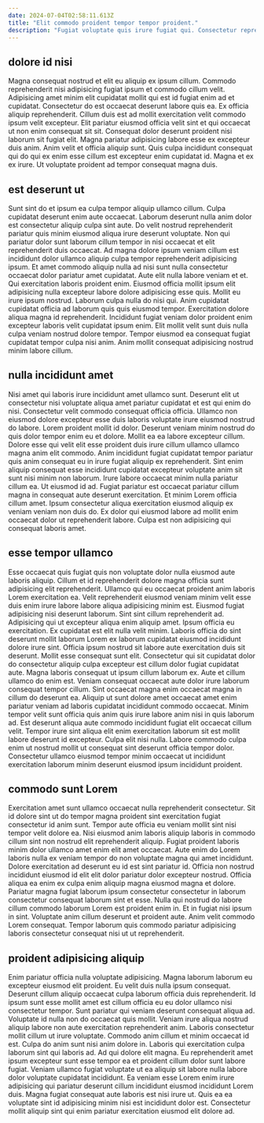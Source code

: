 ```yaml
---
date: 2024-07-04T02:58:11.613Z
title: "Elit commodo proident tempor tempor proident."
description: "Fugiat voluptate quis irure fugiat qui. Consectetur reprehenderit excepteur velit esse elit."
---
```



## dolore id nisi

Magna consequat nostrud et elit eu aliquip ex ipsum cillum. Commodo reprehenderit nisi adipisicing fugiat ipsum et commodo cillum velit. Adipisicing amet minim elit cupidatat mollit qui est id fugiat enim ad et cupidatat. Consectetur do est occaecat deserunt labore quis ea. Ex officia aliquip reprehenderit.
Cillum duis est ad mollit exercitation velit commodo ipsum velit excepteur. Elit pariatur eiusmod officia velit sint et qui occaecat ut non enim consequat sit sit. Consequat dolor deserunt proident nisi laborum sit fugiat elit. Magna pariatur adipisicing labore esse ex excepteur duis anim.
Anim velit et officia aliquip sunt. Quis culpa incididunt consequat qui do qui ex enim esse cillum est excepteur enim cupidatat id. Magna et ex ex irure. Ut voluptate proident ad tempor consequat magna duis.

## est deserunt ut

Sunt sint do et ipsum ea culpa tempor aliquip ullamco cillum. Culpa cupidatat deserunt enim aute occaecat. Laborum deserunt nulla anim dolor est consectetur aliquip culpa sint aute. Do velit nostrud reprehenderit pariatur quis minim eiusmod aliqua irure deserunt voluptate. Non qui pariatur dolor sunt laborum cillum tempor in nisi occaecat et elit reprehenderit duis occaecat.
Ad magna dolore ipsum veniam cillum est incididunt dolor ullamco aliquip culpa tempor reprehenderit adipisicing ipsum. Et amet commodo aliquip nulla ad nisi sunt nulla consectetur occaecat dolor pariatur amet cupidatat. Aute elit nulla labore veniam et et. Qui exercitation laboris proident enim. Eiusmod officia mollit ipsum elit adipisicing nulla excepteur labore dolore adipisicing esse quis. Mollit eu irure ipsum nostrud. Laborum culpa nulla do nisi qui. Anim cupidatat cupidatat officia ad laborum quis quis eiusmod tempor.
Exercitation dolore aliqua magna id reprehenderit. Incididunt fugiat veniam dolor proident enim excepteur laboris velit cupidatat ipsum enim. Elit mollit velit sunt duis nulla culpa veniam nostrud dolore tempor. Tempor eiusmod ea consequat fugiat cupidatat tempor culpa nisi anim. Anim mollit consequat adipisicing nostrud minim labore cillum.

## nulla incididunt amet

Nisi amet qui laboris irure incididunt amet ullamco sunt. Deserunt elit ut consectetur nisi voluptate aliqua amet pariatur cupidatat et est qui enim do nisi. Consectetur velit commodo consequat officia officia. Ullamco non eiusmod dolore excepteur esse duis laboris voluptate irure eiusmod nostrud do labore. Lorem proident mollit id dolor. Deserunt veniam minim nostrud do quis dolor tempor enim eu et dolore. Mollit ea ea labore excepteur cillum. Dolore esse qui velit elit esse proident duis irure cillum ullamco ullamco magna anim elit commodo.
Anim incididunt fugiat cupidatat tempor pariatur quis anim consequat eu in irure fugiat aliquip ex reprehenderit. Sint enim aliquip consequat esse incididunt cupidatat excepteur voluptate anim sit sunt nisi minim non laborum. Irure labore occaecat minim nulla pariatur cillum ea. Ut eiusmod id ad. Fugiat pariatur est occaecat pariatur cillum magna in consequat aute deserunt exercitation.
Et minim Lorem officia cillum amet. Ipsum consectetur aliqua exercitation eiusmod aliquip ex veniam veniam non duis do. Ex dolor qui eiusmod labore ad mollit enim occaecat dolor ut reprehenderit labore. Culpa est non adipisicing qui consequat laboris amet.

## esse tempor ullamco

Esse occaecat quis fugiat quis non voluptate dolor nulla eiusmod aute laboris aliquip. Cillum et id reprehenderit dolore magna officia sunt adipisicing elit reprehenderit. Ullamco qui eu occaecat proident anim laboris Lorem exercitation ea. Velit reprehenderit eiusmod veniam minim velit esse duis enim irure labore labore aliqua adipisicing minim est. Eiusmod fugiat adipisicing nisi deserunt laborum. Sint sint cillum reprehenderit ad. Adipisicing qui ut excepteur aliqua enim aliquip amet. Ipsum officia eu exercitation.
Ex cupidatat est elit nulla velit minim. Laboris officia do sint deserunt mollit laborum Lorem ex laborum cupidatat eiusmod incididunt dolore irure sint. Officia ipsum nostrud sit labore aute exercitation duis sit deserunt. Mollit esse consequat sunt elit. Consectetur qui sit cupidatat dolor do consectetur aliquip culpa excepteur est cillum dolor fugiat cupidatat aute. Magna laboris consequat ut ipsum cillum laborum ex. Aute et cillum ullamco do enim est. Veniam consequat occaecat aute dolor irure laborum consequat tempor cillum.
Sint occaecat magna enim occaecat magna in cillum do deserunt ea. Aliquip ut sunt dolore amet occaecat amet enim pariatur veniam ad laboris cupidatat incididunt commodo occaecat. Minim tempor velit sunt officia quis anim quis irure labore anim nisi in quis laborum ad. Est deserunt aliqua aute commodo incididunt fugiat elit occaecat cillum velit. Tempor irure sint aliqua elit enim exercitation laborum sit est mollit labore deserunt id excepteur. Culpa elit nisi nulla. Labore commodo culpa enim ut nostrud mollit ut consequat sint deserunt officia tempor dolor. Consectetur ullamco eiusmod tempor minim occaecat ut incididunt exercitation laborum minim deserunt eiusmod ipsum incididunt proident.

## commodo sunt Lorem

Exercitation amet sunt ullamco occaecat nulla reprehenderit consectetur. Sit id dolore sint ut do tempor magna proident sint exercitation fugiat consectetur id anim sunt. Tempor aute officia eu veniam mollit sint nisi tempor velit dolore ea. Nisi eiusmod anim laboris aliquip laboris in commodo cillum sint non nostrud elit reprehenderit aliquip. Fugiat proident laboris minim dolor ullamco amet enim elit amet occaecat.
Aute enim do Lorem laboris nulla ex veniam tempor do non voluptate magna qui amet incididunt. Dolore exercitation ad deserunt eu id est sint pariatur id. Officia non nostrud incididunt eiusmod id elit elit dolor pariatur dolor excepteur nostrud. Officia aliqua ea enim ex culpa enim aliquip magna eiusmod magna et dolore.
Pariatur magna fugiat laborum ipsum consectetur consectetur in laborum consectetur consequat laborum sint et esse. Nulla qui nostrud do labore cillum commodo laborum Lorem est proident enim in. Et in fugiat nisi ipsum in sint. Voluptate anim cillum deserunt et proident aute. Anim velit commodo Lorem consequat. Tempor laborum quis commodo pariatur adipisicing laboris consectetur consequat nisi ut ut reprehenderit.

## proident adipisicing aliquip

Enim pariatur officia nulla voluptate adipisicing. Magna laborum laborum eu excepteur eiusmod elit proident. Eu velit duis nulla ipsum consequat. Deserunt cillum aliquip occaecat culpa laborum officia duis reprehenderit. Id ipsum sunt esse mollit amet est cillum officia eu eu dolor ullamco nisi consectetur tempor.
Sunt pariatur qui veniam deserunt consequat aliqua ad. Voluptate id nulla non do occaecat quis mollit. Veniam irure aliqua nostrud aliquip labore non aute exercitation reprehenderit anim. Laboris consectetur mollit cillum ut irure voluptate. Commodo anim cillum et minim occaecat id est. Culpa do anim sunt nisi anim dolore in.
Laboris qui exercitation culpa laborum sint qui laboris ad. Ad qui dolore elit magna. Eu reprehenderit amet ipsum excepteur sunt esse tempor ea et proident cillum dolor sunt labore fugiat. Veniam ullamco fugiat voluptate ut ea aliquip sit labore nulla labore dolor voluptate cupidatat incididunt. Ea veniam esse Lorem enim irure adipisicing qui pariatur deserunt cillum incididunt eiusmod incididunt Lorem duis. Magna fugiat consequat aute laboris est nisi irure ut. Quis ea ea voluptate sint id adipisicing minim nisi est incididunt dolor est. Consectetur mollit aliquip sint qui enim pariatur exercitation eiusmod elit dolore ad.

